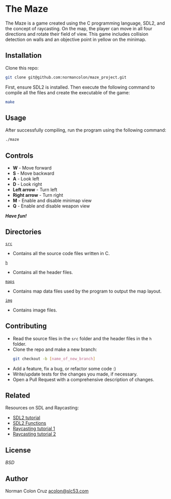 

# The Maze

The Maze is a game created using the C programming language, SDL2, and the concept of raycasting. On the map, the player can move in all four directions and rotate their field of view. This game includes collision detection on walls and an objective point in yellow on the minimap.

## Installation

Clone this repo:
```bash
git clone git@github.com:normancolon/maze_project.git
```

First, ensure SDL2 is installed. Then execute the following command to compile all the files and create the executable of the game:

```bash
make
```

## Usage

After successfully compiling, run the program using the following command:

```bash
./maze
```

## Controls

- **W** - Move forward
- **S** - Move backward
- **A** - Look left
- **D** - Look right
- **Left arrow** - Turn left
- **Right arrow** - Turn right
- **M** - Enable and disable minimap view
- **Q** - Enable and disable weapon view

***Have fun!***

## Directories

[`src`](https://github.com/normancolon/maze_project/tree/main/src)
- Contains all the source code files written in C.

[`h`](https://github.com/normancolon/maze_project/tree/main/h)
- Contains all the header files.

[`maps`](https://github.com/normancolon/maze_project/tree/main/maps)
- Contains map data files used by the program to output the map layout.

[`img`](https://github.com/normancolon/maze_project/tree/main/images)
- Contains image files.

## Contributing

- Read the source files in the `src` folder and the header files in the `h` folder.
- Clone the repo and make a new branch:
  ```bash
  git checkout -b [name_of_new_branch]
  ```
- Add a feature, fix a bug, or refactor some code :)
- Write/update tests for the changes you made, if necessary.
- Open a Pull Request with a comprehensive description of changes.

## Related

Resources on SDL and Raycasting:
- [SDL2 tutorial](https://lazyfoo.net/tutorials/SDL/index.php)
- [SDL2 Functions](https://wiki.libsdl.org/SDL2/CategoryAPI)
- [Raycasting tutorial 1](https://permadi.com/1996/05/ray-casting-tutorial-table-of-contents/)
- [Raycasting tutorial 2](https://lodev.org/cgtutor/raycasting.html)

## License

*BSD*

## Author

Norman Colon Cruz <acolon@slc53.com>

